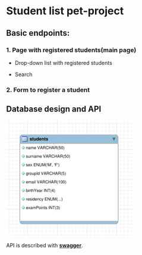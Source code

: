 # Student list pet-project

## Basic endpoints:

### 1. Page with registered students(main page)

* Drop-down list with registered students

* Search

### 2. Form to register a student

## Database design and API

![alt text](db_design.png)

API is described with [**swagger**](https://github.com/memeEnjoyer/student-list/swagger.yaml).
